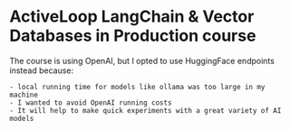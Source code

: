 # ActiveLoop LangChain & Vector Databases in Production course

The course is using OpenAI, but I opted to use HuggingFace endpoints instead because:

    - local running time for models like ollama was too large in my machine
    - I wanted to avoid OpenAI running costs
    - It will help to make quick experiments with a great variety of AI models
